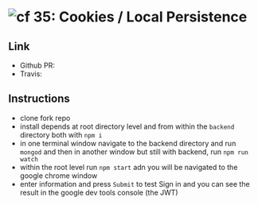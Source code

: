 ![cf](http://i.imgur.com/7v5ASc8.png) 35: Cookies / Local Persistence
===
## Link
 * Github PR:
 * Travis: 

## Instructions
* clone fork repo
* install depends at root directory level and from within the `backend` directory both with `npm i`
* in one terminal window navigate to the backend directory and run `mongod` and then in another window but still with backend, run `npm run watch`
* within the root level run `npm start` adn you will be navigated to the google chrome window
* enter information and press `Submit` to test Sign in and you can see the result in the google dev tools console (the JWT)